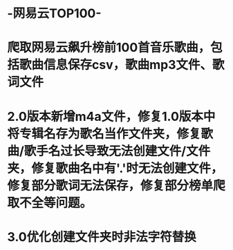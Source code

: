 # -网易云TOP100-
# 爬取网易云飙升榜前100首音乐歌曲，包括歌曲信息保存csv，歌曲mp3文件、歌词文件

# 2.0版本新增m4a文件，修复1.0版本中将专辑名存为歌名当作文件夹，修复歌曲/歌手名过长导致无法创建文件/文件夹，修复歌曲名中有'.'时无法创建文件，修复部分歌词无法保存，修复部分榜单爬取不全等问题。

# 3.0优化创建文件夹时非法字符替换
